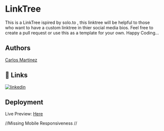 # LinkTree
This is a LinkTree ispired by solo.to , this linktree will be helpful to those who want to have a custom linktree in thier social media bios. Feel free to create a pull request or use this as a template for your own. Happy Coding...

## Authors

[Carlos Martinez](https://www.github.com/cima9642)


## 🔗 Links

[![linkedin](https://img.shields.io/badge/linkedin-0A66C2?style=for-the-badge&logo=linkedin&logoColor=white)](https://www.linkedin.com/in/carlos-martinez-b66579214/)




## Deployment

Live Preview: [Here](https://linktree-akws.onrender.com)

//Missing Mobile Responsiveness //
